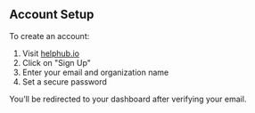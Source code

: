 ## Account Setup

To create an account:
1. Visit [helphub.io](http://helphub.io)
2. Click on "Sign Up"
3. Enter your email and organization name
4. Set a secure password

You’ll be redirected to your dashboard after verifying your email.
